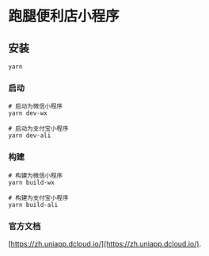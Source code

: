 # 跑腿便利店小程序

## 安装

```
yarn
```

### 启动

```
# 启动为微信小程序
yarn dev-wx

# 启动为支付宝小程序
yarn dev-ali
```

### 构建

```
# 构建为微信小程序
yarn build-wx

# 构建为支付宝小程序
yarn build-ali
```

### 官方文档

[https://zh.uniapp.dcloud.io/](https://zh.uniapp.dcloud.io/).
